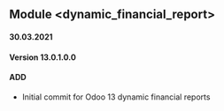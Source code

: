 ## Module <dynamic_financial_report>

#### 30.03.2021
#### Version 13.0.1.0.0
#### ADD
- Initial commit for Odoo 13 dynamic financial reports




